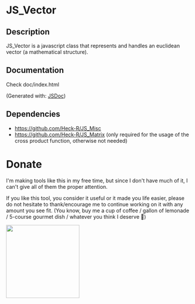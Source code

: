 # JS_Vector
## Description
JS_Vector is a javascript class that represents and handles an euclidean vector (a mathematical structure).
## Documentation
Check doc/index.html

(Generated with: [JSDoc](https://github.com/jsdoc/jsdoc))
## Dependencies
- https://github.com/Heck-R/JS_Misc
- https://github.com/Heck-R/JS_Matrix (only required for the usage of the cross product function, otherwise not needed)

# Donate

I'm making tools like this in my free time, but since I don't have much of it, I can't give all of them the proper attention.

If you like this tool, you consider it useful or it made you life easier, please do not hesitate to thank/encourage me to continue working on it with any amount you see fit. (You know, buy me a cup of coffee / gallon of lemonade / 5-course gourmet dish / whatever you think I deserve 🙂)

<a href="https://www.paypal.com/paypalme/HeckR9000">
    <img 
        width="200px"
        src="https://gist.githubusercontent.com/Heck-R/20e9c45c2242467a028c107929187789/raw/cde2167d941416815d0e6f90638d85e2f289c988/donate.svg">
</a>
